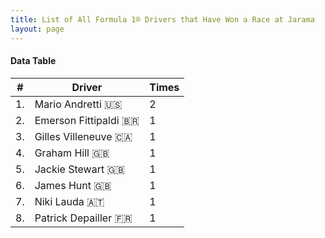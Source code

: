 ```yaml
---
title: List of All Formula 1® Drivers that Have Won a Race at Jarama
layout: page
---
```


<canvas id="chart" width="400" height="180"></canvas>
<script>
var data = {
    "datasets": [
        {
            "backgroundColor": "#f3a935",
            "borderColor": "#f68639",
            "borderWidth": 1,
            "data": [
                2.0,
                1.0,
                1.0,
                1.0,
                1.0,
                1.0,
                1.0,
                1.0
            ],
            "label": "Times"
        }
    ],
    "labels": [
        "Mario Andretti 🇺🇸",
        "Emerson Fittipaldi 🇧🇷",
        "Gilles Villeneuve 🇨🇦",
        "Graham Hill 🇬🇧",
        "Jackie Stewart 🇬🇧",
        "James Hunt 🇬🇧",
        "Niki Lauda 🇦🇹",
        "Patrick Depailler 🇫🇷"
    ]
};
var options = {
  legend: {
    display: false
  },
  scales: {
    xAxes: [{
      ticks: {
        beginAtZero: true,
        maxRotation: 180,
        display: window.innerWidth > 800
      }
    }],
    yAxes: [{
      ticks: {
        beginAtZero: true
      }
    }]
  },
  onResize: function(chart, size) {
    chart.options.scales.xAxes[0].ticks.display = size.width > 800;
  }
};
new Chart("chart", {
    data: data,
    type: 'bar',
    options: options
});
</script>



#### Data Table

| # | Driver | Times |
|--|--|--|
| 1. | Mario Andretti 🇺🇸 | 2 |
| 2. | Emerson Fittipaldi 🇧🇷 | 1 |
| 3. | Gilles Villeneuve 🇨🇦 | 1 |
| 4. | Graham Hill 🇬🇧 | 1 |
| 5. | Jackie Stewart 🇬🇧 | 1 |
| 6. | James Hunt 🇬🇧 | 1 |
| 7. | Niki Lauda 🇦🇹 | 1 |
| 8. | Patrick Depailler 🇫🇷 | 1 |
